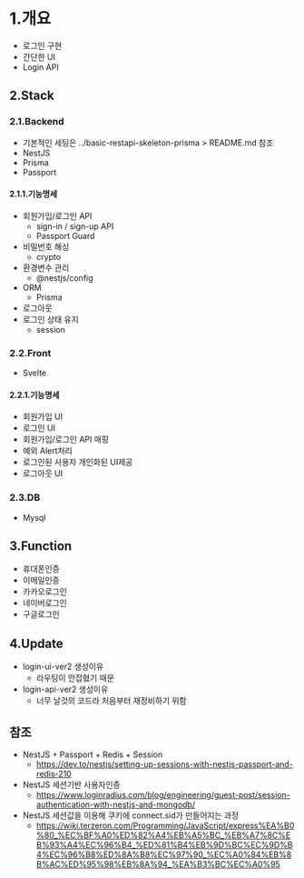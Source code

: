 # 1.개요

- 로그인 구현
- 간단한 UI
- Login API

## 2.Stack

### 2.1.Backend

- 기본적인 세팅은 ../basic-restapi-skeleton-prisma > README.md 참조
- NestJS
- Prisma
- Passport

#### 2.1.1.기능명세

- 회원가입/로그인 API
  - sign-in / sign-up API
  - Passport Guard
- 비밀번호 해싱
  - crypto
- 환경변수 관리
  - @nestjs/config
- ORM
  - Prisma
- 로그아웃
- 로그인 상태 유지
  - session

### 2.2.Front

- Svelte

#### 2.2.1.기능명세

- 회원가입 UI
- 로그인 UI
- 회원가입/로그인 API 매핑
- 예외 Alert처리
- 로그인된 사용자 개인화된 UI제공
- 로그아웃 UI

### 2.3.DB

- Mysql

## 3.Function

- 휴대폰인증
- 이메일인증
- 카카오로그인
- 네이버로그인
- 구글로그인

## 4.Update

- login-ui-ver2 생성이유
  - 라우팅이 안잡혔기 때문
- login-api-ver2 생성이유
  - 너무 날것의 코드라 처음부터 재정비하기 위함

## 참조

- NestJS + Passport + Redis + Session
  - https://dev.to/nestjs/setting-up-sessions-with-nestjs-passport-and-redis-210
- NestJS 세션기반 사용자인증
  - https://www.loginradius.com/blog/engineering/guest-post/session-authentication-with-nestjs-and-mongodb/
- NestJS 세션값을 이용해 쿠키에 connect.sid가 만들어지는 과정
  - https://wiki.terzeron.com/Programming/JavaScript/express%EA%B0%80_%EC%BF%A0%ED%82%A4%EB%A5%BC_%EB%A7%8C%EB%93%A4%EC%96%B4_%ED%81%B4%EB%9D%BC%EC%9D%B4%EC%96%B8%ED%8A%B8%EC%97%90_%EC%A0%84%EB%8B%AC%ED%95%98%EB%8A%94_%EA%B3%BC%EC%A0%95

